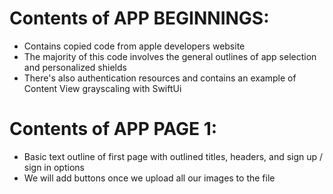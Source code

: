 # Contents of APP BEGINNINGS:

* Contains copied code from apple developers website
* The majority of this code involves the general outlines of app selection and personalized shields
* There's also authentication resources and contains an example of Content View grayscaling with SwiftUi

# Contents of APP PAGE 1:

* Basic text outline of first page with outlined titles, headers, and sign up / sign in options
* We will add buttons once we upload all our images to the file
